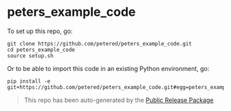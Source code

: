 
# peters_example_code

To set up this repo, go:

```
git clone https://github.com/petered/peters_example_code.git
cd peters_example_code
source setup.sh
```

Or to be able to import this code in an existing Python environment, go:

```
pip install -e git+https://github.com/petered/peters_example_code.git#egg=peters_example_code
```

> This repo has been auto-generated by the [Public Release Package](https://github.com/petered/public-release)
